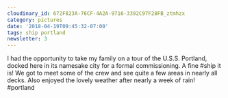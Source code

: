 ```yaml
---
cloudinary_id: 672F823A-76CF-4A2A-9716-3392C97F28FB_ztmhzx
category: pictures
date: '2018-04-19T09:45:32-07:00'
tags: ship portland
newsletter: 3
---
```


I had the opportunity to take my family on a tour of the U.S.S. Portland, docked here in its namesake city for a formal commissioning. A fine #ship it is! We got to meet some of the crew and see quite a few areas in nearly all decks. Also enjoyed the lovely weather after nearly a week of rain! #portland